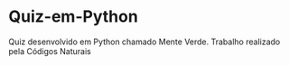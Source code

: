 # Quiz-em-Python
Quiz desenvolvido em Python chamado Mente Verde. Trabalho realizado pela Códigos Naturais
